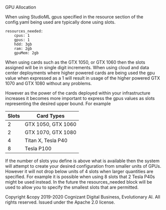 GPU Allocation

When using StudioML gpus specified in the resource section of the config.yaml being used are typically done using slots.

```
resources_needed:
    cpus: 1
    gpus: 1
    hdd: 3gb
    ram: 2gb
    gpuMem: 2gb
```

When using cards such as the GTX 1050, or GTX 1060 then the slots assigned will be in single digit increments.  When using cloud and data center deployments where higher powered cards are being used the gpu value when expressed as a 1 will result in usage of the higher powered GTX 1070 and GTX 1080 without any problems.

However as the power of the cards deployed within your infrastructure increases it becomes more important to express the gpus values as slots representing the desired upper bound.  For example

|Slots|Card Types|
|---|---|
|2|GTX 1050, GTX 1060|
|2|GTX 1070, GTX 1080|
|4|Titan X, Tesla P40|
|8|Tesla P100|

If the number of slots you define is above what is available then the system will attempt to create your desired configuration from smaller units of GPUs.  However it will not drop below units of 4 slots when larger quantities are specified.  For example it is possible when using 8 slots that 2 Tesla P40s might be used instead.  In the future the resources_needed block will be used to allow you to specify the smallest slots that are permitted.

Copyright &copy 2019-2020 Cognizant Digital Business, Evolutionary AI. All rights reserved. Issued under the Apache 2.0 license.
